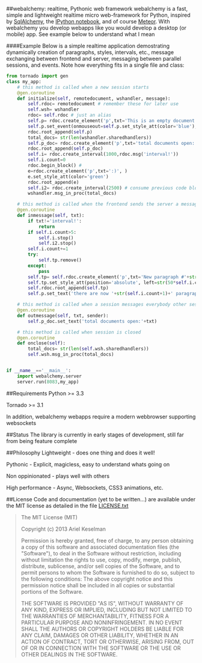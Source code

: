 ##webalchemy: realtime, Pythonic web framework
webalchemy is a fast, simple and lightweight realtime micro web-framework for Python, inspired by [SqlAlchemy](http://www.sqlalchemy.org/), the [IPython notebook](http://ipython.org/), and of course [Meteor](http://www.meteor.com/). With webalchemy you develop webapps like you would develop a desktop (or mobile) app. See example below to understand what I mean

####Example
Below is a simple realtime application demostrating dynamically creation of paragraphs, styles, intervals, etc., message exchanging between frontend and server, messaging between parallel sessions, and events. Note how everything fits in a single file and class:
```python
from tornado import gen
class my_app:    
    # this method is called when a new session starts
    @gen.coroutine
    def initialize(self, remotedocument, wshandler, message):
        self.rdoc= remotedocument # remember these for later use
        self.wsh= wshandler
        rdoc= self.rdoc # just an alias
        self.p= rdoc.create_element('p',txt='This is an empty document')
        self.p.set_event(onmouseout=self.p.set_style_att(color='blue'),onmousemove=self.p.set_style_att(color='red'))
        rdoc.root_append(self.p)
        total_docs= str(len(wshandler.sharedhandlers))
        self.p_doc= rdoc.create_element('p',txt='total documents open:'+total_docs)
        rdoc.root_append(self.p_doc)
        self.i= rdoc.create_interval(1000,rdoc.msg('interval!'))
        self.i.count=0
        rdoc.begin_block() #
        e=rdoc.create_element('p',txt=':)', )
        e.set_style_att(color='green')
        rdoc.root_append(e)
        self.i2= rdoc.create_interval(2500) # consume previous code block
        wshandler.msg_in_proc(total_docs)

    # this method is called when the frontend sends the server a message
    @gen.coroutine
    def inmessage(self, txt):
        if txt!='interval!':
            return
        if self.i.count>5:
            self.i.stop()
            self.i2.stop()
        self.i.count+=1
        try:
            self.tp.remove()
        except:
            pass
        self.tp= self.rdoc.create_element('p',txt='New paragraph #'+str(self.i.count))
        self.tp.set_style_att(position='absolute', left=str(50*self.i.count)+'px', top=str(50*self.i.count)+'px')
        self.rdoc.root_append(self.tp)
        self.p.set_text('there are now '+str(self.i.count+1)+' paragraphs')

    # this method is called when a session messages everybody other session
    @gen.coroutine
    def outmessage(self, txt, sender):
        self.p_doc.set_text('total documents open:'+txt)

    # this method is called when session is closed
    @gen.coroutine
    def onclose(self):
        total_docs= str(len(self.wsh.sharedhandlers))
        self.wsh.msg_in_proc(total_docs)


if __name__=='__main__':
    import webalchemy.server
    server.run(8083,my_app)
```
##Requirements
Python >= 3.3

Tornado >= 3.1

In addition, webalchemy webapps require a modern webbrowser supporting websockets

##Status
The library is currently in early stages of development, still far from being feature complete

##Philosophy
Lightweight - does one thing and does it well!

Pythonic - Explicit, magicless, easy to understand whats going on

Non oppinionated - plays well with others

High performance - Async, Websockets, CSS3 animations, etc.

##License
Code and documentation (yet to be written...) are available under the MIT license as detailed in the file [LICENSE.txt](LICENSE.txt)

>The MIT License (MIT)
>
>Copyright (c) 2013 Ariel Keselman
>
>Permission is hereby granted, free of charge, to any person obtaining a copy of this software and associated documentation files (the "Software"), to deal in the Software without restriction, including without limitation the rights to use, copy, modify, merge, publish, distribute, sublicense, and/or sell copies of the Software, and to permit persons to whom the Software is furnished to do so, subject to the following conditions: The above copyright notice and this permission notice shall be included in all copies or substantial portions of the Software.
>
>THE SOFTWARE IS PROVIDED "AS IS", WITHOUT WARRANTY OF ANY KIND, EXPRESS OR IMPLIED, INCLUDING BUT NOT LIMITED TO THE WARRANTIES OF MERCHANTABILITY, FITNESS FOR A PARTICULAR PURPOSE AND NONINFRINGEMENT. IN NO EVENT SHALL THE AUTHORS OR COPYRIGHT HOLDERS BE LIABLE FOR ANY CLAIM, DAMAGES OR OTHER LIABILITY, WHETHER IN AN ACTION OF CONTRACT, TORT OR OTHERWISE, ARISING FROM, OUT OF OR IN CONNECTION WITH THE SOFTWARE OR THE USE OR OTHER DEALINGS IN THE SOFTWARE.

